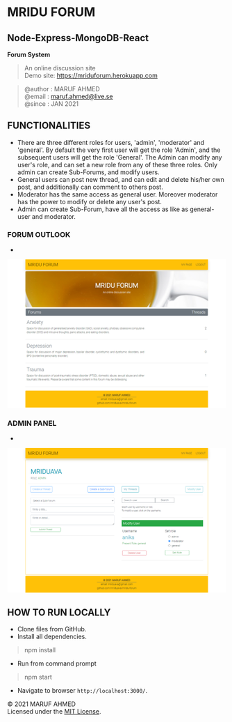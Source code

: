 # MRIDU FORUM
## Node-Express-MongoDB-React
**Forum System**<br>
>An online discussion site<br>
>Demo site: https://mriduforum.herokuapp.com<br>

> @author : MARUF AHMED<br>
> @email  : maruf.ahmed@live.se<br>
> @since  : JAN 2021<br>


## FUNCTIONALITIES
* There are three different roles for users, 'admin', 'moderator' and 'general'. By default the very first user will get the role 'Admin', and the subsequent users will get the role 'General'. The Admin can modify any user's role, and can set a new role from any of these three roles. Only admin can create Sub-Forums, and modify users. 
* General users can post new thread, and can edit and delete his/her own post, and additionally can comment to others post. 
* Moderator has the same access as general user. Moreover moderator has the power to modify or delete any user's post.
* Admin can create Sub-Forum, have all the access as like as general-user and moderator.

### FORUM OUTLOOK
* 
![](/screenshot/mridu_forum.png)

### ADMIN PANEL
* 
![](/screenshot/mridu_forum_2.png)

## HOW TO RUN LOCALLY
* Clone files from GitHub. <br>
* Install all dependencies. 
> npm install
* Run from command prompt
> npm start
* Navigate to browser `http://localhost:3000/`. 

&copy; 2021 MARUF AHMED<br> 
Licensed under the [MIT License](LICENSE). 
